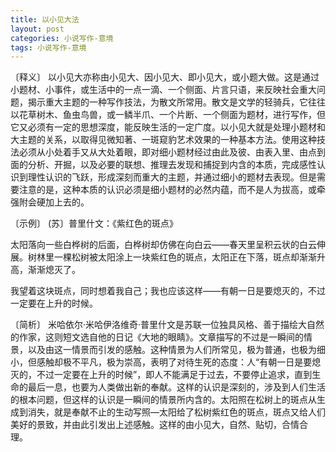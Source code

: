 ```yaml
---
title: 以小见大法
layout: post
categories: 小说写作-意境
tags: 小说写作-意境
---
```


〔释义〕 以小见大亦称由小见大、因小见大、即小见大，或小题大做。这是通过小题材、小事件，或生活中的一点一滴、一个侧面、片言只语，来反映社会重大问题，揭示重大主题的一种写作技法，为散文所常用。散文是文学的轻骑兵，它往往以花草树木、鱼虫鸟兽，或一鳞半爪、一个片断、一个侧面为题材，进行写作，但它又必须有一定的思想深度，能反映生活的一定广度。以小见大就是处理小题材和大主题的关系，以取得见微知著、一斑窥豹艺术效果的一种基本方法。使用这种技法必须从小处着手又从大处着眼，即对细小题材经过由此及彼、由表入里、由点到面的分析、开掘，以及必要的联想、推理去发现和捕捉到内含的本质，完成感性认识到理性认识的飞跃，形成深刻而重大的主题，并通过细小的题材去表现。但是需要注意的是，这种本质的认识必须是细小题材的必然内蕴，而不是人为拔高，或牵强附会硬加上去的。

〔示例〕 (苏〕普里什文：《紫红色的斑点》

太阳落向一些白桦树的后面，白桦树却仿佛在向白云——春天里呈积云状的白云伸展。树林里一棵松树被太阳涂上一块紫红色的斑点，太阳正在下落，斑点却渐渐升高，渐渐熄灭了。

我望着这块斑点，同时想着我自己；我也应该这样——有朝一日是要熄灭的，不过一定要在上升的时候。

〔简析〕 米哈依尔·米哈伊洛维奇·普里什文是苏联一位独具风格、善于描绘大自然的作家，这则短文选自他的日记《大地的眼睛》。文章描写的不过是一瞬间的情景，以及由这一情景而引发的感触。这种情景为人们所常见，极为普通，也极为细小，但感触却极不平凡，极为崇高，表明了对待生死的态度：人“有朝一日是要熄灭的，不过一定要在上升的时候”，即人不能满足于过去，不要停止追求，直到生命的最后一息，也要为人类做出新的奉献。这样的认识是深刻的，涉及到人们生活的根本问题，但这样的认识是一瞬间的情景所内含的。太阳照在松树上的斑点从生成到消失，就是奉献不止的生动写照—太阳给了松树紫红色的斑点，斑点又给人们美好的景致，并由此引发出上述感触。这样的由小见大，自然、贴切，合情合理。 

